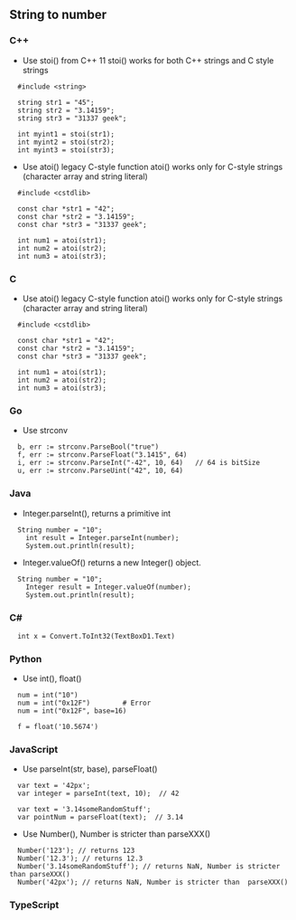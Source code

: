 ## String to number
### C++
- Use stoi() from C++ 11
stoi() works for both C++ strings and C style strings
```
  #include <string>

  string str1 = "45"; 
  string str2 = "3.14159"; 
  string str3 = "31337 geek"; 

  int myint1 = stoi(str1); 
  int myint2 = stoi(str2); 
  int myint3 = stoi(str3);
```
- Use atoi() legacy C-style function
atoi() works only for C-style strings (character array and string literal)
```
  #include <cstdlib> 

  const char *str1 = "42"; 
  const char *str2 = "3.14159"; 
  const char *str3 = "31337 geek"; 
    
  int num1 = atoi(str1); 
  int num2 = atoi(str2); 
  int num3 = atoi(str3); 
```

### C
- Use atoi() legacy C-style function
atoi() works only for C-style strings (character array and string literal)
```
  #include <cstdlib> 

  const char *str1 = "42"; 
  const char *str2 = "3.14159"; 
  const char *str3 = "31337 geek"; 
    
  int num1 = atoi(str1); 
  int num2 = atoi(str2); 
  int num3 = atoi(str3); 
```

### Go
- Use strconv
```
  b, err := strconv.ParseBool("true")
  f, err := strconv.ParseFloat("3.1415", 64)
  i, err := strconv.ParseInt("-42", 10, 64)   // 64 is bitSize
  u, err := strconv.ParseUint("42", 10, 64)
```
### Java
- Integer.parseInt(), returns a primitive int
```
  String number = "10";
	int result = Integer.parseInt(number);			
	System.out.println(result);
```

- Integer.valueOf() returns a new Integer() object.
```
  String number = "10";
	Integer result = Integer.valueOf(number);		
	System.out.println(result);
```

### C#
```  
  int x = Convert.ToInt32(TextBoxD1.Text)
```
### Python
- Use int(), float()
```
  num = int("10")
  num = int("0x12F")        # Error
  num = int("0x12F", base=16)

  f = float('10.5674')
```

### JavaScript
- Use parseInt(str, base), parseFloat()

```
  var text = '42px';
  var integer = parseInt(text, 10);  // 42

  var text = '3.14someRandomStuff';
  var pointNum = parseFloat(text);  // 3.14
```

- Use Number(), Number is stricter than parseXXX()
```
  Number('123'); // returns 123
  Number('12.3'); // returns 12.3
  Number('3.14someRandomStuff'); // returns NaN, Number is stricter than parseXXX()
  Number('42px'); // returns NaN, Number is stricter than  parseXXX()
```

### TypeScript
```
```

